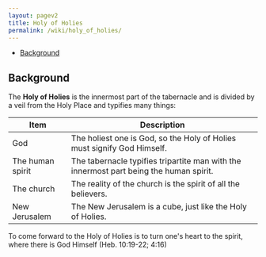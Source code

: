 ```yaml
---
layout: pagev2
title: Holy of Holies
permalink: /wiki/holy_of_holies/
---
```

- [Background](#background)

## Background

The **Holy of Holies** is the innermost part of the tabernacle and is divided by a veil from the Holy Place and typifies many things:

| Item | Description |
| --- | --- |
| God | The holiest one is God, so the Holy of Holies must signify God Himself. |
| The human spirit | The tabernacle typifies tripartite man with the innermost part being the human spirit. |
| The church | The reality of the church is the spirit of all the believers. |
| New Jerusalem | The New Jerusalem is a cube, just like the Holy of Holies. |

To come forward to the Holy of Holies is to turn one's heart to the spirit, where there is God Himself (Heb. 10:19-22; 4:16)